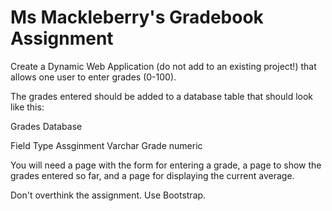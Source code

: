 # Ms Mackleberry's Gradebook Assignment

Create a Dynamic Web Application (do not add to an existing project!) that allows one user to enter grades (0-100).

The grades entered should be added to a database table that should look like this:

Grades Database

Field	Type
Assginment	Varchar
Grade	numeric
 

You will need a page with the form for entering a grade, a page to show the grades entered so far, and a page for displaying the current average.

Don't overthink the assignment. Use Bootstrap.